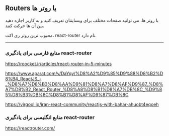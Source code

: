 ## Routers یا روتر ها

با روتر ها، می توانید صفحات مختلف برای وبسایتتان تعریف کنید و به کاربر اجازه دهید بین آن ها حرکت کنند.

محبوب ترین روتر ری اکت، react-router نام دارد.

---

### منابع فارسی برای یادگیری react-router

https://roocket.ir/articles/react-router-in-5-minutes

https://www.aparat.com/v/DaYqy/%D8%A2%D9%85%D9%88%D8%B2%D8%B4_ReactJS_-_%D8%A7%D8%B3%D8%AA%D9%81%D8%A7%D8%AF%D9%87_%D8%A7%D8%B2_React_Router_%D8%A8%D8%B1%D8%A7%DB%8C_%D9%85%D8%B3%DB%8C%D8%B1%D8%AF%D9%87%DB%8C

https://virgool.io/iran-react-community/reactjs-with-bahar-ahuobt4eqoeh

### منابع انگلیسی برای یادگیری react-router

https://reactrouter.com/
